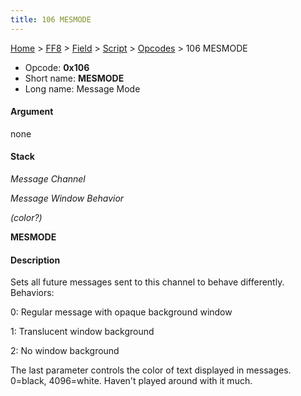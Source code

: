 ```yaml
---
title: 106 MESMODE
---
```


[Home](Main%20Page.md) > [FF8](FF8.md) > [Field](FF8/Field.md) > [Script](FF8/Field/Script.md) > [Opcodes](FF8/Field/Script/Opcodes.md) > 106 MESMODE

-   Opcode: **0x106**
-   Short name: **MESMODE**
-   Long name: Message Mode

#### Argument

none

#### Stack

  
*Message Channel*

*Message Window Behavior*

*(color?)*

**MESMODE**

#### Description

Sets all future messages sent to this channel to behave differently.
Behaviors:

  
0: Regular message with opaque background window

1: Translucent window background

2: No window background

The last parameter controls the color of text displayed in messages.
0=black, 4096=white. Haven't played around with it much.
